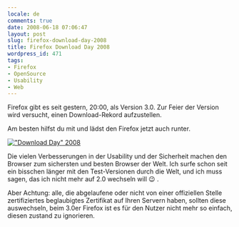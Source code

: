 ```yaml
---
locale: de
comments: true
date: 2008-06-18 07:06:47
layout: post
slug: firefox-download-day-2008
title: Firefox Download Day 2008
wordpress_id: 471
tags:
- Firefox
- OpenSource
- Usability
- Web
---
```


Firefox gibt es seit gestern, 20:00, als Version 3.0. Zur Feier der Version
wird versucht, einen Download-Rekord aufzustellen.

Am besten hilfst du mit und lädst den Firefox jetzt auch runter.

[!["Download Day" 2008](http://www.spreadfirefox.com/sites/all/themes/spreadfirefox_RCS/images/download-day/buttons/de/468x60_dday.png)](http://www.spreadfirefox.com/de/worldrecord)

Die vielen Verbesserungen in der Usability und der Sicherheit machen den
Browser zum sichersten und besten Browser der Welt. Ich surfe schon seit ein
bisschen länger mit den Test-Versionen durch die Welt, und ich muss sagen, das
ich nicht mehr auf 2.0 wechseln will :wink: .

Aber Achtung: alle, die abgelaufene oder nicht von einer offiziellen Stelle
zertifiziertes beglaubigtes Zertifikat auf Ihren Servern haben, sollten diese
auswechseln, beim 3.0er Firefox ist es für den Nutzer nicht mehr so einfach,
diesen zustand zu ignorieren.


